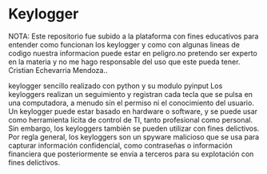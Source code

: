 # Keylogger
NOTA: Este repositorio fue subido a la plataforma con fines educativos para entender como funcionan los keylogger y como con algunas lineas de codigo nuestra informacion puede estar en peligro.no pretendo ser experto en la materia y no me hago responsable del uso que este pueda tener. Cristian Echevarria Mendoza..

keylogger sencillo realizado con python y su modulo pyinput
Los keyloggers realizan un seguimiento y registran cada tecla que se pulsa en una computadora, a menudo sin el permiso ni el conocimiento del usuario. Un keylogger puede estar basado en hardware o software, y se puede usar como herramienta lícita de control de TI, tanto profesional como personal. Sin embargo, los keyloggers también se pueden utilizar con fines delictivos. Por regla general, los keyloggers son un spyware malicioso que se usa para capturar información confidencial, como contraseñas o información financiera que posteriormente se envía a terceros para su explotación con fines delictivos.

